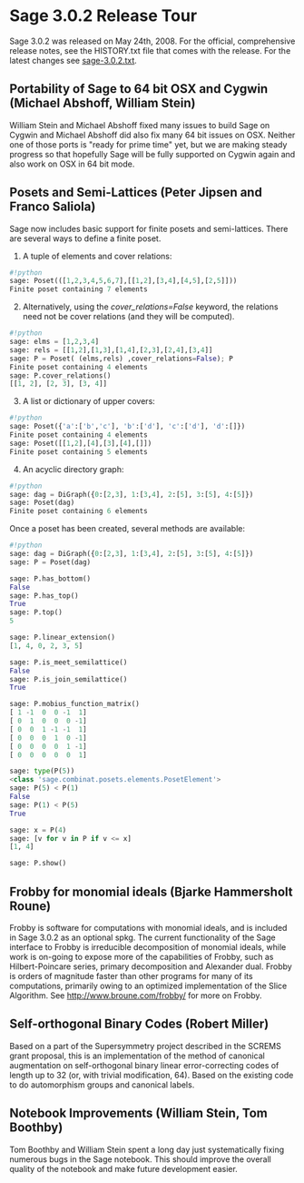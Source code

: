 

# Sage 3.0.2 Release Tour

Sage 3.0.2 was released on May 24th, 2008. For the official, comprehensive release notes, see the HISTORY.txt file that comes with the release. For the latest changes see <a class="http" href="http://sagemath.org/src/announce/sage-3.0.2.txt">sage-3.0.2.txt</a>. 


## Portability of Sage to 64 bit OSX and Cygwin (Michael Abshoff, William Stein)

William Stein and Michael Abshoff fixed many issues to build Sage on Cygwin and Michael Abshoff did also fix many 64 bit issues on OSX. Neither one of those ports is "ready for prime time" yet, but we are making steady progress so that hopefully Sage will be fully supported on Cygwin again and also work on OSX in 64 bit mode. 


## Posets and Semi-Lattices (Peter Jipsen and Franco Saliola)

Sage now includes basic support for finite posets and semi-lattices. There are several ways to define a finite poset. 

1. A tuple of elements and cover relations: 


```python
#!python 
sage: Poset(([1,2,3,4,5,6,7],[[1,2],[3,4],[4,5],[2,5]]))
Finite poset containing 7 elements
```
2. Alternatively, using the _cover_relations=False_ keyword, the relations need not be cover relations (and they will be computed). 


```python
#!python 
sage: elms = [1,2,3,4]
sage: rels = [[1,2],[1,3],[1,4],[2,3],[2,4],[3,4]]
sage: P = Poset( (elms,rels) ,cover_relations=False); P
Finite poset containing 4 elements
sage: P.cover_relations()
[[1, 2], [2, 3], [3, 4]]
```
3. A list or dictionary of upper covers: 


```python
#!python 
sage: Poset({'a':['b','c'], 'b':['d'], 'c':['d'], 'd':[]})
Finite poset containing 4 elements
sage: Poset([[1,2],[4],[3],[4],[]])
Finite poset containing 5 elements    
```
4. An acyclic directory graph: 


```python
#!python 
sage: dag = DiGraph({0:[2,3], 1:[3,4], 2:[5], 3:[5], 4:[5]})
sage: Poset(dag)
Finite poset containing 6 elements
```
Once a poset has been created, several methods are available: 


```python
#!python 
sage: dag = DiGraph({0:[2,3], 1:[3,4], 2:[5], 3:[5], 4:[5]})
sage: P = Poset(dag)

sage: P.has_bottom()
False
sage: P.has_top()
True
sage: P.top()
5

sage: P.linear_extension()
[1, 4, 0, 2, 3, 5]

sage: P.is_meet_semilattice()
False
sage: P.is_join_semilattice()
True

sage: P.mobius_function_matrix()
[ 1 -1  0  0 -1  1]
[ 0  1  0  0  0 -1]
[ 0  0  1 -1 -1  1]
[ 0  0  0  1  0 -1]
[ 0  0  0  0  1 -1]
[ 0  0  0  0  0  1]

sage: type(P(5))
<class 'sage.combinat.posets.elements.PosetElement'>
sage: P(5) < P(1)
False
sage: P(1) < P(5)
True

sage: x = P(4)
sage: [v for v in P if v <= x] 
[1, 4]

sage: P.show()
```

## Frobby for monomial ideals (Bjarke Hammersholt Roune)

Frobby is software for computations with monomial ideals, and is included in Sage 3.0.2 as an optional spkg. The current functionality of the Sage interface to Frobby is irreducible decomposition of monomial ideals, while work is on-going to expose more of the capabilities of Frobby, such as Hilbert-Poincare series, primary decomposition and Alexander dual. Frobby is orders of magnitude faster than other programs for many of its computations, primarily owing to an optimized implementation of the Slice Algorithm. See <a href="http://www.broune.com/frobby/">http://www.broune.com/frobby/</a> for more on Frobby. 


## Self-orthogonal Binary Codes (Robert Miller)

Based on a part of the Supersymmetry project described in the SCREMS grant proposal, this is an implementation of the method of canonical augmentation on self-orthogonal binary linear error-correcting codes of length up to 32 (or, with trivial modification, 64). Based on the existing code to do automorphism groups and canonical labels. 


## Notebook Improvements (William Stein, Tom Boothby)

Tom Boothby and William Stein spent a long day just systematically fixing numerous bugs in the Sage notebook.   This should improve the overall quality of the notebook and make future development easier.  
